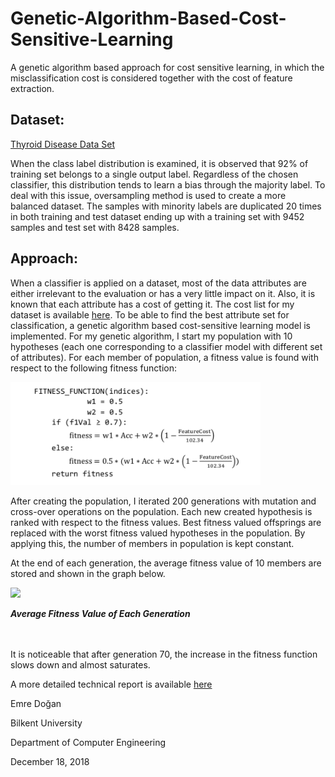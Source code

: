 # Genetic-Algorithm-Based-Cost-Sensitive-Learning
A genetic algorithm based approach for cost sensitive learning, in which the misclassification cost is considered together with the cost of feature extraction.


## Dataset:
[Thyroid Disease Data Set](http://archive.ics.uci.edu/ml/machine-learning-databases/thyroid-disease/)

When the class label distribution is examined, it is observed that 92% of training set belongs to a single output label. Regardless of the chosen classifier, this distribution tends to learn a bias through the majority label. To deal with this issue, oversampling method is used to create a more balanced dataset. The samples with minority labels are duplicated 20 times in both training and test dataset ending up with a training set with 9452 samples and test set with 8428 samples.

## Approach:

When a classifier is applied on a dataset, most of the data attributes are either irrelevant to the evaluation or has a very little impact on it.
Also, it is known that each attribute has a cost of getting it. The cost list for my dataset is available [here](./data/ann-thyroid.cost.txt).
To be able to find the best attribute set for classification, a genetic algorithm based cost-sensitive learning model is implemented.
For my genetic algorithm, I start my population with 10 hypotheses (each one corresponding to a classifier model with different set of attributes). For each member of population, a fitness value is found with respect to the following fitness function:

<img src="./doc/fig/fitness_func.png" width="400">


After creating the population, I iterated 200 generations with mutation and cross-over operations on the population. Each new created hypothesis is ranked with respect to the fitness values. Best fitness valued offsprings are replaced with the worst fitness valued hypotheses in the population. By applying this, the number of members in population is kept constant.


At the end of each generation, the average fitness value of 10 members are stored and shown in the graph below.


<img src="./documentation/results/avg_fitness.png" width="600">

***Average Fitness Value of Each Generation***<br><br><br>



It is noticeable that after generation 70, the increase in the fitness function slows down and almost saturates.  

A more detailed technical report is available [here](./doc/final_report.pdf)


Emre Doğan

Bilkent University

Department of Computer Engineering

December 18, 2018
